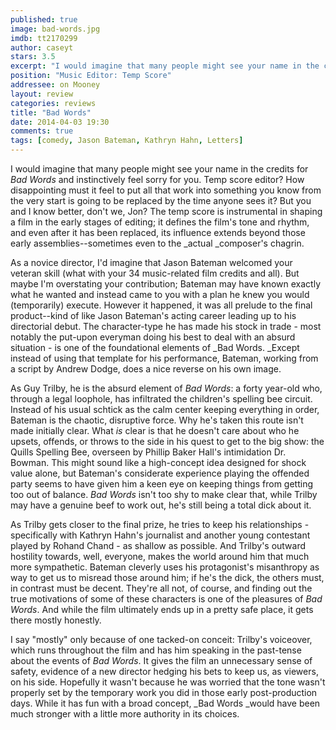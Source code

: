 ```yaml
---
published: true
image: bad-words.jpg
imdb: tt2170299
author: caseyt
stars: 3.5
excerpt: "I would imagine that many people might see your name in the credits for Bad Words and instinctively feel sorry for you. Temp score editor?"
position: "Music Editor: Temp Score"
addressee: on Mooney
layout: review
categories: reviews
title: "Bad Words"
date: 2014-04-03 19:30
comments: true
tags: [comedy, Jason Bateman, Kathryn Hahn, Letters]
---
```

I would imagine that many people might see your name in the credits for _Bad Words_ and instinctively feel sorry for you. Temp score editor? How disappointing must it feel to put all that work into something you know from the very start is going to be replaced by the time anyone sees it? But you and I know better, don't we, Jon? The temp score is instrumental in shaping a film in the early stages of editing; it defines the film's tone and rhythm, and even after it has been replaced, its influence extends beyond those early assemblies--sometimes even to the _actual _composer's chagrin.

As a novice director, I'd imagine that Jason Bateman welcomed your veteran skill (what with your 34 music-related film credits and all). But maybe I'm overstating your contribution; Bateman may have known exactly what he wanted and instead came to you with a plan he knew you would (temporarily) execute. However it happened, it was all prelude to the final product--kind of like Jason Bateman's acting career leading up to his directorial debut. The character-type he has made his stock in trade - most notably the put-upon everyman doing his best to deal with an absurd situation - is one of the foundational elements of _Bad Words. _Except instead of using that template for his performance, Bateman, working from a script by Andrew Dodge, does a nice reverse on his own image.

As Guy Trilby, he is the absurd element of _Bad Words_: a forty year-old who, through a legal loophole, has infiltrated the children's spelling bee circuit. Instead of his usual schtick as the calm center keeping everything in order, Bateman is the chaotic, disruptive force. Why he's taken this route isn't made initially clear. What _is_ clear is that he doesn't care about who he upsets, offends, or throws to the side in his quest to get to the big show: the Quills Spelling Bee, overseen by Phillip Baker Hall's intimidation Dr. Bowman. This might sound like a high-concept idea designed for shock value alone, but Bateman's considerate experience playing the offended party seems to have given him a keen eye on keeping things from getting too out of balance. _Bad Words_ isn't too shy to make clear that, while Trilby may have a genuine beef to work out, he's still being a total dick about it.

As Trilby gets closer to the final prize, he tries to keep his relationships - specifically with Kathryn Hahn's journalist and another young contestant played by Rohand Chand - as shallow as possible. And Trilby's outward hostility towards, well, everyone, makes the world around him that much more sympathetic. Bateman cleverly uses his protagonist's misanthropy as way to get us to misread those around him; if he's the dick, the others must, in contrast must be decent. They're all not, of course, and finding out the true motivations of some of these characters is one of the pleasures of _Bad Words_. And while the film ultimately ends up in a pretty safe place, it gets there mostly honestly.

I say "mostly" only because of one tacked-on conceit: Trilby's voiceover, which runs throughout the film and has him speaking in the past-tense about the events of _Bad Words_. It gives the film an unnecessary sense of safety, evidence of a new director hedging his bets to keep us, as viewers, on his side. Hopefully it wasn't because he was worried that the tone wasn't properly set by the temporary work you did in those early post-production days. While it has fun with a broad concept, _Bad Words _would have been much stronger with a little more authority in its choices.
